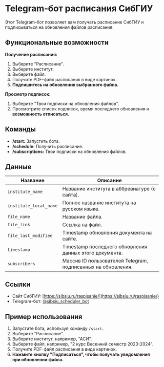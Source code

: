 # Telegram-бот расписания СибГИУ

Этот Telegram-бот позволяет вам получать расписание СибГИУ и подписываться на обновления файлов расписания.

## Функциональные возможности

**Получение расписания:**

1. Выберите "Расписание".
2. Выберите институт.
3. Выберите файл.
4. Получите PDF-файл расписания в виде картинок.
5. **Подпишитесь на обновления выбранного файла.**

**Просмотр подписок:**

1. Выберите "Твои подписки на обновления файлов".
2. Просмотрите список подписок, время последнего обновления и **возможность отписаться.**

## Команды

* **/start:** Запустить бота.
* **/schedule:** Получить расписание.
* **/subscriptions:** Твои подписки на обновления файлов.

## Данные

| Название | Описание |
|---|---|
| `institute_name` | Название института в аббревиатуре (с сайта). |
| `institute_local_name` | Полное название института на русском языке. |
| `file_name` | Название файла. |
| `file_link` | Ссылка на файл. |
| `file_last_modified` | Timestamp обновления документа на сайте. |
| `timestamp` | Timestamp последнего обновления данных этого документа. |
| `subscribers` | Массив ID пользователей Telegram, подписанных на обновления. |

## Ссылки

* Сайт СибГИУ: [https://sibsiu.ru/raspisanie/](https://sibsiu.ru/raspisanie/)
* Telegram-бот: [@sibsiu_scheduler_bot](https://t.me/sibsiu_scheduler_bot)

## Пример использования

1. Запустите бота, используя команду `/start`.
2. Выберите "Расписание".
3. Выберите институт, например, "АСИ".
4. Выберите файл, например, "2 курс Весенний семестр 2023-2024".
5. Получите PDF-файл расписания в виде картинок.
6. **Нажмите кнопку "Подписаться", чтобы получать уведомления при обновлении файла.**
